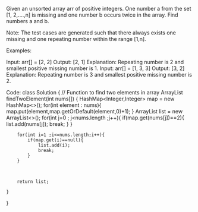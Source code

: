 Given an unsorted array arr of positive integers. One number a from the set [1, 2,....,n] is missing and one number b occurs twice in the array. Find numbers a and b.

Note: The test cases are generated such that there always exists one missing and one repeating number within the range [1,n].

Examples:

Input: arr[] = [2, 2]
Output: [2, 1]
Explanation: Repeating number is 2 and smallest positive missing number is 1.
Input: arr[] = [1, 3, 3] 
Output: [3, 2]
Explanation: Repeating number is 3 and smallest positive missing number is 2.

Code:
class Solution {
    // Function to find two elements in array
    ArrayList<Integer> findTwoElement(int nums[]) {
       HashMap<Integer,Integer> map = new HashMap<>();
        for(int element : nums){
            map.put(element,map.getOrDefault(element,0)+1);
        }
        ArrayList<Integer> list = new ArrayList<>();
        for(int j=0 ; j<nums.length ;j++){
           if(map.get(nums[j])==2){
               list.add(nums[j]);
               break;
           }
        }

        for(int i=1 ;i<=nums.length;i++){
            if(map.get(i)==null){
                list.add(i);
                break;
            }
        }
        
        
        
        return list;
        
    }
}
